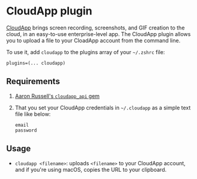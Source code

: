 # CloudApp plugin

[CloudApp](https://www.getcloudapp.com) brings screen recording, screenshots, and GIF creation to the cloud, in an easy-to-use enterprise-level app. The CloudApp plugin allows you to upload a file to your CloadApp account from the command line.

To use it, add `cloudapp` to the plugins array of your `~/.zshrc` file:

```
plugins=(... cloudapp)
```

## Requirements

1. [Aaron Russell's `cloudapp_api` gem](https://github.com/aaronrussell/cloudapp_api#installation)

2. That you set your CloudApp credentials in `~/.cloudapp` as a simple text file like below:
   ```
   email
   password
   ```

## Usage

- `cloudapp <filename>`: uploads `<filename>` to your CloudApp account, and if you're using
  macOS, copies the URL to your clipboard.
